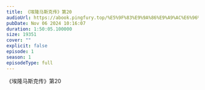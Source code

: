 ```yaml
---
title: 《埃隆马斯克传》第20
audioUrl: https://abook.pingfury.top/%E5%9F%83%E9%9A%86%E9%A9%AC%E6%96%AF%E5%85%8B%E4%BC%A0-03-%E7%AC%AC20-29%E8%8A%82-m__2o11h.mp3
pubDate: Nov 06 2024 10:16:07
duration: 1:50:05.100000
size: 19351
cover: ""
explicit: false
episode: 1
season: 1
episodeType: full
---
```

《埃隆马斯克传》第20